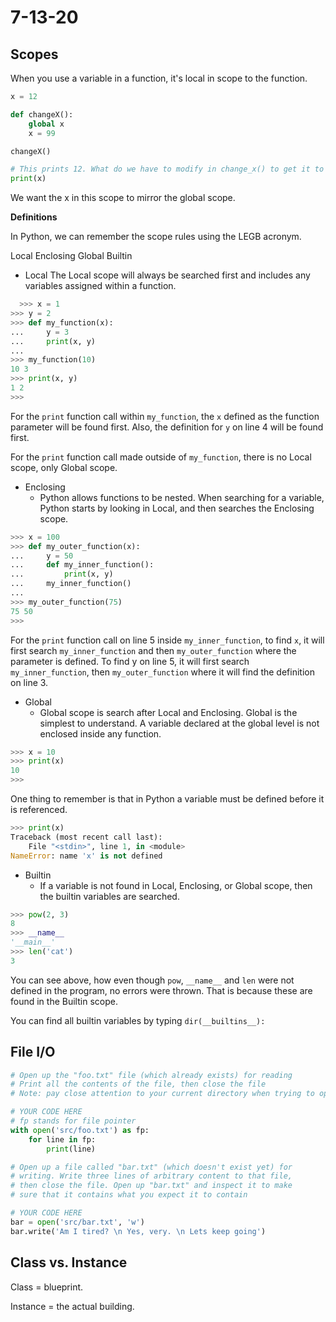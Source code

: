 # 7-13-20

## Scopes

When you use a variable in a function, it's local in scope to the function.

```python
x = 12

def changeX():
    global x
    x = 99

changeX()

# This prints 12. What do we have to modify in change_x() to get it to print 99?
print(x)
```

We want the x in this scope to mirror the global scope.

**Definitions**

In Python, we can remember the scope rules using the LEGB acronym.

Local
Enclosing
Global
Builtin

- Local
  The Local scope will always be searched first and includes any variables assigned within a function.

```python
  >>> x = 1
>>> y = 2
>>> def my_function(x):
...     y = 3
...     print(x, y)
...
>>> my_function(10)
10 3
>>> print(x, y)
1 2
>>>
```

For the `print` function call within `my_function`, the `x` defined as the function parameter will be found first. Also, the definition for `y` on line 4 will be found first.

For the `print` function call made outside of `my_function`, there is no Local scope, only Global scope.

- Enclosing
  - Python allows functions to be nested. When searching for a variable, Python starts by looking in Local, and then searches the Enclosing scope.

```python
>>> x = 100
>>> def my_outer_function(x):
...     y = 50
...     def my_inner_function():
...         print(x, y)
...     my_inner_function()
...
>>> my_outer_function(75)
75 50
>>>
```

For the `print` function call on line 5 inside `my_inner_function`, to find `x`, it will first search `my_inner_function` and then `my_outer_function` where the parameter is defined. To find y on line 5, it will first search `my_inner_function`, then `my_outer_function` where it will find the definition on line 3.

- Global
  - Global scope is search after Local and Enclosing. Global is the simplest to understand. A variable declared at the global level is not enclosed inside any function.

```python
>>> x = 10
>>> print(x)
10
>>>
```

One thing to remember is that in Python a variable must be defined before it is referenced.

```python
>>> print(x)
Traceback (most recent call last):
    File "<stdin>", line 1, in <module>
NameError: name 'x' is not defined
```

- Builtin
  - If a variable is not found in Local, Enclosing, or Global scope, then the builtin variables are searched.

```python
>>> pow(2, 3)
8
>>> __name__
'__main__'
>>> len('cat')
3
```

You can see above, how even though `pow`, `__name__` and `len` were not defined in the program, no errors were thrown. That is because these are found in the Builtin scope.

You can find all builtin variables by typing `dir(__builtins__):`

## File I/O

```python
# Open up the "foo.txt" file (which already exists) for reading
# Print all the contents of the file, then close the file
# Note: pay close attention to your current directory when trying to open "foo.txt"

# YOUR CODE HERE
# fp stands for file pointer
with open('src/foo.txt') as fp:
    for line in fp:
        print(line)

# Open up a file called "bar.txt" (which doesn't exist yet) for
# writing. Write three lines of arbitrary content to that file,
# then close the file. Open up "bar.txt" and inspect it to make
# sure that it contains what you expect it to contain

# YOUR CODE HERE
bar = open('src/bar.txt', 'w')
bar.write('Am I tired? \n Yes, very. \n Lets keep going')
```

## Class vs. Instance

Class = blueprint.

Instance = the actual building.
